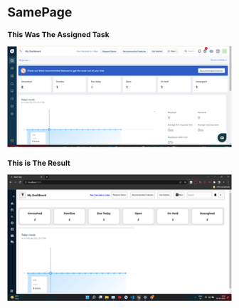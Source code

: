 # SamePage

### This Was The Assigned Task

![](sample.png)

### This is The Result

![](Result.png)
